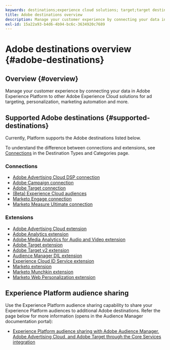 ```yaml
---
keywords: destinations;experience cloud solutions; target;target destination; ad cloud; advertising cloud; audience manager; adobe target destination; target; audience manager destination;
title: Adobe destinations overview
description: Manage your customer experience by connecting your data in Platform to other Adobe Experience Cloud solutions for ad targeting, personalization, marketing automation and more
exl-id: 15a22a93-b4d6-4b94-bc6c-3634920c7689
---
```

# Adobe destinations overview {#adobe-destinations}

## Overview {#overview}

Manage your customer experience by connecting your data in Adobe Experience Platform to other Adobe Experience Cloud solutions for ad targeting, personalization, marketing automation and more.

## Supported Adobe destinations {#supported-destinations}

Currently, Platform supports the Adobe destinations listed below.

To understand the difference between connections and extensions, see [Connections](../../destination-types.md#connections) in the Destination Types and Categories page.

### Connections

* [Adobe Advertising Cloud DSP connection](/help/destinations/catalog/advertising/adobe-advertising-cloud-connection.md)
* [Adobe Campaign connection](../email-marketing/adobe-campaign.md)
* [Adobe Target connection](/help/destinations/catalog/personalization/adobe-target-connection.md)
* [(Beta) Experience Cloud audiences](/help/destinations/catalog/adobe/experience-cloud-audiences.md)
* [Marketo Engage connection](/help/destinations/catalog/adobe/marketo-engage.md)
* [Marketo Measure Ultimate connection](/help/destinations/catalog/adobe/marketo-measure-ultimate.md)

### Extensions

* [Adobe Advertising Cloud extension](../advertising/adobe-advertising-cloud.md)
* [Adobe Analytics extension](../analytics/adobe-analytics.md)
* [Adobe Media Analytics for Audio and Video extension](../analytics/adobe-video-analytics.md)
* [Adobe Target extension](../personalization/adobe-target.md)
* [Adobe Target v2 extension](../personalization/adobe-target-v2.md)
* [Audience Manager DIL extension](../data-management/aam-dil-extension.md)
* [Experience Cloud ID Service extension](../personalization/adobe-ecid.md)
* [Marketo extension](../email/marketo.md)
* [Marketo Munchkin extension](../email/marketo-munchkin.md)
* [Marketo Web Personalization extension](../personalization/marketo-web-personalization.md)

## Experience Platform audience sharing

Use the Experience Platform audience sharing capability to share your Experience Platform audiences to additional Adobe destinations. Refer the page below for more information (opens in the Audience Manager documentation portal):

* [Experience Platform audience sharing with Adobe Audience Manager, Adobe Advertising Cloud, and Adobe Target through the Core Services integration](https://experienceleague.adobe.com/docs/audience-manager/user-guide/implementation-integration-guides/integration-experience-platform/aam-aep-audience-sharing.html)
